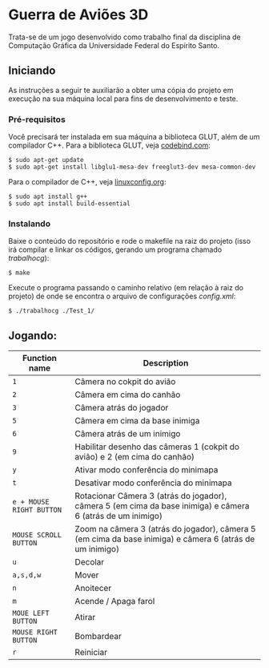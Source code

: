 # Guerra de Aviões 3D

Trata-se de um jogo desenvolvido como trabalho final da disciplina de Computação Gráfica da Universidade Federal do Espírito Santo.

## Iniciando


As instruções a seguir te auxiliarão a obter uma cópia do projeto em execução na sua máquina local para fins de desenvolvimento e teste.

### Pré-requisitos

Você precisará ter instalada em sua máquina a biblioteca GLUT, além de um compilador C++. Para a biblioteca GLUT, veja [codebind.com](http://www.codebind.com/linux-tutorials/install-opengl-ubuntu-linux/ "codebind.com"):

```
$ sudo apt-get update
$ sudo apt-get install libglu1-mesa-dev freeglut3-dev mesa-common-dev
```

Para o compilador de C++, veja [linuxconfig.org](https://linuxconfig.org/how-to-install-g-the-c-compiler-on-ubuntu-18-04-bionic-beaver-linux "linuxconfig.org"):

```
$ sudo apt install g++
$ sudo apt install build-essential
```

### Instalando

Baixe o conteúdo do repositório e rode o makefile na raiz do projeto (isso irá compilar e linkar os códigos, gerando um programa chamado *trabalhocg*):

```
$ make
```

Execute o programa passando o caminho relativo (em relação à raiz do projeto) de onde se encontra o arquivo de configurações *config.xml*:

```
$ ./trabalhocg ./Test_1/
```

## Jogando:

| Function name             | Description                            |
| -------------             | ------------------------------         |
| `1`                       | Câmera no cokpit do avião              |
| `2`                       | Câmera em cima do canhão               |
| `3`                       | Câmera atrás do jogador                |
| `5`                       | Câmera em cima da base inimiga         |
| `6`                       | Câmera atrás de um inimigo             |
| `9`                       | Habilitar desenho das câmeras 1 (cokpit do avião) e 2 (em cima do canhão) |
| `y`                       | Ativar modo conferência do minimapa    |
| `t`                       | Desativar modo conferência do minimapa |
| `e + MOUSE RIGHT BUTTON`  | Rotacionar Câmera 3 (atrás do jogador), câmera 5 (em cima da base inimiga) e câmera 6 (atrás de um inimigo)       |
| `MOUSE SCROLL BUTTON`     | Zoom na câmera 3 (atrás do jogador), câmera 5 (em cima da base inimiga)  e câmera 6 (atrás de um inimigo)       |
| `u`                 | Decolar       |
| `a,s,d,w`           | Mover       |
| `n`                 | Anoitecer       |
| `m`                 | Acende / Apaga farol       |
| `MOUE LEFT BUTTON`  | Atirar       |
| `MOUSE RIGHT BUTTON`| Bombardear       |
| `r`                 | Reiniciar       |
